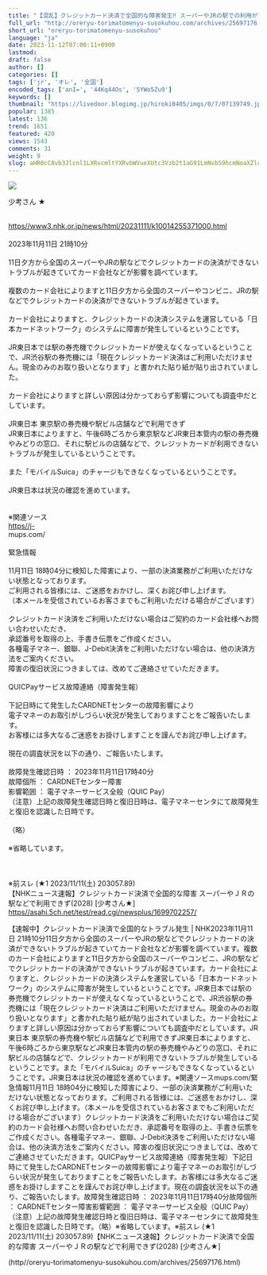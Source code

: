 ```yaml
---
title: "【混乱】クレジットカード決済で全国的な障害発生‼ スーパーやJRの駅での利用ができず・・・ "
full_url: "http://oreryu-torimatomenyu-susokuhou.com/archives/25697176.html"
short_url: "oreryu-torimatomenyu-susokuhou"
language: "ja"
date: 2023-11-12T07:00:11+0900
lastmod: 
draft: false
author: []
categories: []
tags: ['jr', 'オレ', '全国']
encoded_tags: ['anI=', '44Kq44Os', '5YWo5Zu9']
keywords: []
thumbnail: "https://livedoor.blogimg.jp/hiroki0405/imgs/0/7/07139749.jpg"
popular: 1385
latest: 136
trend: 1651
featured: 420
views: 1543
comments: 31
weight: 9
slug: aHR0cC8vb3Jlcnl1LXRvcmltYXRvbWVueXUtc3Vzb2t1aG91LmNvbS9hcmNoaXZlcy8yNTY5NzE3Ni5odG1s
---
```


![](https://livedoor.blogimg.jp/hiroki0405/imgs/0/7/07139749.jpg)

<div><p>少考さん ★ </p><br> <a target='_blank' href='https//www3.nhk.or.jp/news/html/20231111/k10014255371000.html'>https//www3.nhk.or.jp/news/html/20231111/k10014255371000.html</a> <br> <br> 2023年11月11日 21時10分 <br> <br> 11日夕方から全国のスーパーやJRの駅などでクレジットカードの決済ができないトラブルが起きていてカード会社などが影響を調べています。 <br> <br> 複数のカード会社によりますと11日夕方から全国のスーパーやコンビニ、JRの駅などでクレジットカードの決済ができないトラブルが起きています。 <br> <br> カード会社によりますと、クレジットカードの決済システムを運営している「日本カードネットワーク」のシステムに障害が発生しているということです。 <br> <br> JR東日本では駅の券売機でクレジットカードが使えなくなっているということで、JR渋谷駅の券売機には「現在クレジットカード決済はご利用いただけません。現金のみのお取り扱いとなります」と書かれた貼り紙が貼り出されていました。 <br> <br> カード会社によりますと詳しい原因は分かっておらず影響についても調査中だとしています。 <br> <br> JR東日本 東京駅の券売機や駅ビル店舗などで利用できず <br> JR東日本によりますと、午後6時ごろから東京駅などJR東日本管内の駅の券売機やみどりの窓口、それに駅ビルの店舗などで、クレジットカードが利用できないトラブルが発生しているということです。 <br> <br> また「モバイルSuica」のチャージもできなくなっているということです。 <br> <br> JR東日本は状況の確認を進めています。 <br> <br> <br> ※関連ソース <br> <a target='_blank' href='https//j-'>https//j-</a> <br> mups.com/ <br> <br> 緊急情報 <br> <br> 11月11日 18時04分に検知した障害により、一部の決済業務がご利用いただけない状態となっております。 <br> ご利用される皆様には、ご迷惑をおかけし、深くお詫び申し上げます。 <br> （本メールを受信されているお客さまでもご利用いただける場合がございます） <br> <br> クレジットカード決済をご利用いただけない場合はご契約のカード会社様へお問い合わせいただき、 <br> 承認番号を取得の上、手書き伝票をご作成ください。 <br> 各種電子マネー、銀聯、J-Debit決済をご利用いただけない場合は、他の決済方法をご案内ください。 <br> 障害の復旧状況につきましては、改めてご連絡させていただきます。 <br> <br> QUICPayサービス故障連絡（障害発生報） <br> <br> 下記日時にて発生したCARDNETセンターの故障影響により <br> 電子マネーのお取引がしづらい状況が発生しておりますことをご報告いたします。 <br> お客様には多大なるご迷惑をお掛けしますことを謹んでお詫び申し上げます。 <br> <br> 現在の調査状況を以下の通り、ご報告いたします。 <br> <br> 故障発生確認日時 ： 2023年11月11日17時40分 <br> 故障個所 ： CARDNETセンター障害 <br> 影響範囲 ： 電子マネーサービス全般（QUIC Pay） <br> （注意）上記の故障発生確認日時と復旧日時は、電子マネーセンタにて故障発生と復旧を認識した日時です。 <br> <br> （略） <br> <br> ※省略しています。 <br> <br> <br> <br> ※前スレ (★1 2023/11/11(土) 203057.89) <br> 【NHKニュース速報】クレジットカード決済で全国的な障害 スーパーやＪＲの駅などで利用できず(2028) [少考さん★] <br> <a target='_blank' href='https//asahi.5ch.net/test/read.cgi/newsplus/1699702257/'>https//asahi.5ch.net/test/read.cgi/newsplus/1699702257/</a> <p>【速報中】クレジットカード決済で全国的なトラブル発生 | NHK2023年11月11日 21時10分11日夕方から全国のスーパーやJRの駅などでクレジットカードの決済ができないトラブルが起きていてカード会社などが影響を調べています。複数のカード会社によりますと11日夕方から全国のスーパーやコンビニ、JRの駅などでクレジットカードの決済ができないトラブルが起きています。カード会社によりますと、クレジットカードの決済システムを運営している「日本カードネットワーク」のシステムに障害が発生しているということです。JR東日本では駅の券売機でクレジットカードが使えなくなっているということで、JR渋谷駅の券売機には「現在クレジットカード決済はご利用いただけません。現金のみのお取り扱いとなります」と書かれた貼り紙が貼り出されていました。カード会社によりますと詳しい原因は分かっておらず影響についても調査中だとしています。JR東日本 東京駅の券売機や駅ビル店舗などで利用できずJR東日本によりますと、午後6時ごろから東京駅などJR東日本管内の駅の券売機やみどりの窓口、それに駅ビルの店舗などで、クレジットカードが利用できないトラブルが発生しているということです。また「モバイルSuica」のチャージもできなくなっているということです。JR東日本は状況の確認を進めています。※関連ソースmups.com/緊急情報11月11日 18時04分に検知した障害により、一部の決済業務がご利用いただけない状態となっております。ご利用される皆様には、ご迷惑をおかけし、深くお詫び申し上げます。（本メールを受信されているお客さまでもご利用いただける場合がございます）クレジットカード決済をご利用いただけない場合はご契約のカード会社様へお問い合わせいただき、承認番号を取得の上、手書き伝票をご作成ください。各種電子マネー、銀聯、J-Debit決済をご利用いただけない場合は、他の決済方法をご案内ください。障害の復旧状況につきましては、改めてご連絡させていただきます。QUICPayサービス故障連絡（障害発生報）下記日時にて発生したCARDNETセンターの故障影響により電子マネーのお取引がしづらい状況が発生しておりますことをご報告いたします。お客様には多大なるご迷惑をお掛けしますことを謹んでお詫び申し上げます。現在の調査状況を以下の通り、ご報告いたします。故障発生確認日時 ： 2023年11月11日17時40分故障個所 ： CARDNETセンター障害影響範囲 ： 電子マネーサービス全般（QUIC Pay）（注意）上記の故障発生確認日時と復旧日時は、電子マネーセンタにて故障発生と復旧を認識した日時です。（略）※省略しています。※前スレ (★1 2023/11/11(土) 203057.89)【NHKニュース速報】クレジットカード決済で全国的な障害 スーパーやＪＲの駅などで利用できず(2028) [少考さん★]</p></div>

(http//oreryu-torimatomenyu-susokuhou.com/archives/25697176.html)
